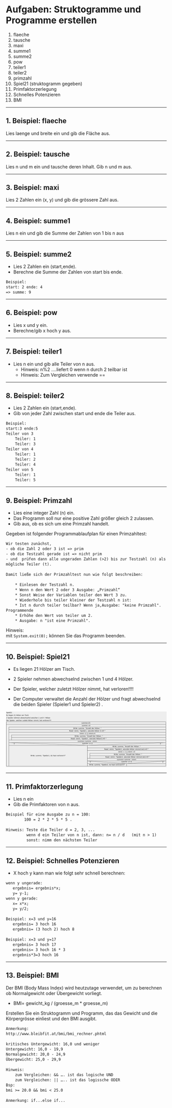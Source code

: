 # Aufgaben: Struktogramme und Programme erstellen

1. flaeche
2. tausche
3. maxi
4. summe1
5. summe2
6. pow
7. teiler1
8. teiler2
9. primzahl
10. Spiel21 (struktogramm gegeben)
11. Primfaktorzerlegung
12. Schnelles Potenzieren
13. BMI

---

## 1. Beispiel: flaeche

Lies laenge und breite ein und gib die Fläche aus.

---

## 2. Beispiel: tausche

Lies n und m ein und tausche deren Inhalt. Gib n und m aus.

---

## 3. Beispiel: maxi

Lies 2 Zahlen ein (x, y) und gib die grössere Zahl aus.

---

## 4. Beispiel: summe1

Lies n ein und gib die Summe der Zahlen von 1 bis n aus

---

## 5. Beispiel: summe2

- Lies 2 Zahlen ein (start,ende).
- Berechne die Summe der Zahlen von start bis ende.

~~~
Beispiel:
start: 2 ende: 4
=> summe: 9
~~~

---

## 6. Beispiel: pow

- Lies x und y ein.
- Berechne/gib x hoch y aus.

---

## 7. Beispiel: teiler1

- Lies n ein und gib alle Teiler von n aus.
  - Hinweis: n%2 ….liefert 0 wenn n durch 2 teilbar ist
  - Hinweis: Zum Vergleichen verwende ==

---

## 8. Beispiel: teiler2

- Lies 2 Zahlen ein (start,ende).
- Gib von jeder Zahl zwischen start und ende die Teiler aus.

~~~
Beispiel:
start:3 ende:5
Teiler von 3
	Teiler: 1
	Teiler: 3
Teiler von 4
	Teiler: 1
	Teiler: 2
	Teiler: 4
Teiler von 5
	Teiler: 1
	Teiler: 5
~~~

---

## 9. Beispiel: Primzahl

- Lies eine integer Zahl (n) ein.
- Das Programm soll nur eine positive Zahl größer gleich 2 zulassen.
- Gib aus, ob es sich um eine Primzahl handelt.

Gegeben ist folgender Programmablaufplan für einen Primzahltest:
~~~
Wir testen zunächst, 
- ob die Zahl 2 oder 3 ist => prim
- ob die Testzahl gerade ist => nicht prim
- und  prüfen dann alle ungeraden Zahlen (>2) bis zur Testzahl (n) als mögliche Teiler (t).
  
Damit ließe sich der Primzahltest nun wie folgt beschreiben: 

	* Einlesen der Testzahl n. 
	* Wenn n den Wert 2 oder 3 Ausgabe: „Primzahl“
	* Sonst Weise der Variablen teiler den Wert 3 zu. 
	* Wiederhole bis teiler kleiner der Testzahl n ist: 
	* Ist n durch teiler teilbar? Wenn ja,Ausgabe: "keine Primzahl". Programmende
	* Erhöhe den Wert von teiler um 2. 
	* Ausgabe: n "ist eine Primzahl". 
~~~

Hinweis:  
mit `System.exit(0);` können Sie das Programm beenden.

---

## 10. Beispiel: Spiel21

- Es liegen 21 Hölzer am Tisch. 
- 2 Spieler nehmen abwechselnd zwischen 1 und 4  Hölzer.
- Der Spieler, welcher zuletzt Hölzer nimmt, hat verloren!!!!

- Der Computer verwaltet die Anzahl der Hölzer und fragt abwechselnd die beiden Spieler (Spieler1 und Spieler2) .

![Spiel21](img/strukto-10-spiel21.png)

---

## 11. Primfaktorzerlegung

- Lies n ein
- Gib die Primfaktoren von n aus.

~~~
Beispiel für eine Ausgabe zu n = 100: 
        100 = 2 * 2 * 5 * 5 . 

Hinweis: Teste die Teiler d = 2, 3, ... 
         wenn d ein Teiler von n ist, dann: n= n / d   (mit n > 1)
         sonst: nimm den nächsten Teiler
~~~

---

## 12. Beispiel: Schnelles Potenzieren

- X hoch y kann man wie folgt sehr schnell berechnen:

~~~
wenn y ungerade:
   ergebnis= ergebnis*x;
   y= y-1;
wenn y gerade:
   x= x*x;
   y= y/2;

Beispiel: x=3 und y=16
   ergebnis= 3 hoch 16
   ergebnis= (3 hoch 2) hoch 8

Beispiel: x=3 und y=17
   ergebnis= 3 hoch 17
   ergebnis= 3 hoch 16 * 3
   ergebnis*3=3 hoch 16
~~~

---

## 13. Beispiel: BMI

Der BMI (Body Mass Index) wird heutzutage verwendet, um zu berechnen ob Normalgewicht oder Übergewicht vorliegt.

- BMI= gewicht_kg / (groesse_m * groesse_m)

Erstellen Sie ein Struktogramm und Programm, das das Gewicht und die Körpergrösse einliest und den BMI ausgibt.

~~~
Anmerkung:
http://www.bleibfit.at/bmi/bmi_rechner.phtml

kritisches Untergewicht: 16,0 und weniger
Untergewicht: 16,0 - 19,9
Normalgewicht: 20,0 - 24,9
Übergewicht: 25,0 - 29,9

Hinweis: 
	zum Vergleichen: && …. ist das logische UND
	zum Vergleichen: || ….. ist das logissche ODER
Bsp:
bmi >= 20.0 && bmi < 25.0

Anmerkung: if...else if...
~~~